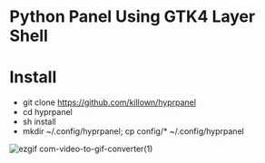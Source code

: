 # Python Panel Using GTK4 Layer Shell
# Install
- git clone https://github.com/killown/hyprpanel
- cd hyprpanel
- sh install
- mkdir ~/.config/hyprpanel; cp config/* ~/.config/hyprpanel
  
![ezgif com-video-to-gif-converter(1)](https://github.com/killown/hyprpybar/assets/24453/3d498648-e8ae-4471-b411-375466dd5b65)
